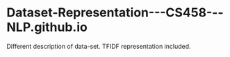# Dataset-Representation---CS458---NLP.github.io
Different description of data-set. TFIDF representation included.
